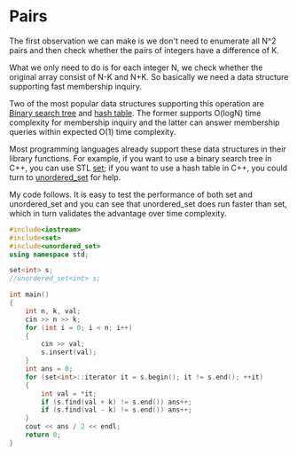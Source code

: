 # Pairs

The first observation we can make is we don't need to enumerate all N^2 pairs and then check whether the pairs of integers have a difference of K.

What we only need to do is for each integer N, we check whether the original array consist of N-K and N+K. So basically we need a data structure supporting fast membership inquiry. 

Two of the most popular data structures supporting this operation are [Binary search tree](http://en.wikipedia.org/wiki/Binary_search_tree) and [hash table](http://en.wikipedia.org/wiki/Hash_table). The former supports O(logN) time complexity for membership inquiry and the latter can answer membership queries within expected O(1) time complexity.

Most programming languages already support these data structures in their library functions. For example, if you want to use a binary search tree in C++, you can use STL [set](http://www.cplusplus.com/reference/set/set/); if you want to use a hash table in C++, you could turn to [unordered_set](http://www.cplusplus.com/reference/unordered_set/unordered_set/) for help. 

My code follows. It is easy to test the performance of both set and unordered_set and you can see that unordered_set does run faster than set, which in turn validates the advantage over time complexity.

```C++
#include<iostream>
#include<set>
#include<unordered_set>
using namespace std;

set<int> s;
//unordered_set<int> s;

int main()
{
	int n, k, val;
	cin >> n >> k;
	for (int i = 0; i < n; i++)
	{
		cin >> val;
		s.insert(val);
	}
	int ans = 0;
	for (set<int>::iterator it = s.begin(); it != s.end(); ++it)
	{
		int val = *it;
		if (s.find(val + k) != s.end()) ans++;
		if (s.find(val - k) != s.end()) ans++;
	}
	cout << ans / 2 << endl;
	return 0;
}
```